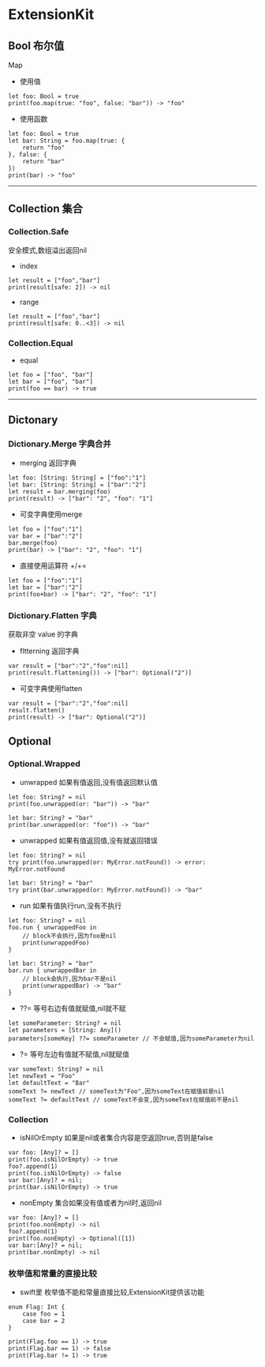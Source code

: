 # ExtensionKit

## Bool 布尔值
Map
* 使用值
```
let foo: Bool = true
print(foo.map(true: "foo", false: "bar")) -> "foo"
```
* 使用函数
```
let foo: Bool = true
let bar: String = foo.map(true: {
    return "foo"
}, false: {
    return "bar"
})
print(bar) -> "foo"
```

---
## Collection 集合

### Collection.Safe
安全模式,数组溢出返回nil

* index

```
let result = ["foo","bar"]
print(result[safe: 2]) -> nil
```
* range
```
let result = ["foo","bar"]
print(result[safe: 0..<3]) -> nil
```
### Collection.Equal
* equal
```
let foo = ["foo", "bar"]
let bar = ["foo", "bar"]
print(foo == bar) -> true
```
---
## Dictonary

### Dictionary.Merge 字典合并
* merging 返回字典
```
let foo: [String: String] = ["foo":"1"]
let bar: [String: String] = ["bar":"2"]
let result = bar.merging(foo)
print(result) -> ["bar": "2", "foo": "1"]
```
* 可变字典使用merge
```
let foo = ["foo":"1"]
var bar = ["bar":"2"]
bar.merge(foo)
print(bar) -> ["bar": "2", "foo": "1"]
```
* 直接使用运算符 +/+=
```
let foo = ["foo":"1"]
let bar = ["bar":"2"]
print(foo+bar) -> ["bar": "2", "foo": "1"]
```

### Dictionary.Flatten 字典
获取非空 value 的字典
* fltterning 返回字典
```
var result = ["bar":"2","foo":nil]
print(result.flattening()) -> ["bar": Optional("2")]
```
* 可变字典使用flatten
```
var result = ["bar":"2","foo":nil]
result.flatten()
print(result) -> ["bar": Optional("2")]
```

## Optional
### Optional.Wrapped
* unwrapped 如果有值返回,没有值返回默认值
```
let foo: String? = nil
print(foo.unwrapped(or: "bar")) -> "bar"

let bar: String? = "bar"
print(bar.unwrapped(or: "foo")) -> "bar"
```
* unwrapped 如果有值返回值,没有就返回错误
```
let foo: String? = nil
try print(foo.unwrapped(or: MyError.notFound)) -> error: MyError.notFound

let bar: String? = "bar"
try print(bar.unwrapped(or: MyError.notFound)) -> "bar"
```
* run 如果有值执行run,没有不执行
```
let foo: String? = nil
foo.run { unwrappedFoo in
    // block不会执行,因为foo是nil
    print(unwrappedFoo)
}

let bar: String? = "bar"
bar.run { unwrappedBar in
    // block会执行,因为bar不是nil
    print(unwrappedBar) -> "bar"
}
```
* ??= 等号右边有值就赋值,nil就不赋
```
let someParameter: String? = nil
let parameters = [String: Any]()
parameters[someKey] ??= someParameter // 不会赋值,因为someParameter为nil
```

* ?= 等号左边有值就不赋值,nil就赋值
```
var someText: String? = nil
let newText = "Foo"
let defaultText = "Bar"
someText ?= newText // someText为"Foo",因为someText在赋值前是nil
someText ?= defaultText // someText不会变,因为someText在赋值前不是nil
```
### Collection
* isNilOrEmpty 如果是nil或者集合内容是空返回true,否则是false
```
var foo: [Any]? = []
print(foo.isNilOrEmpty) -> true
foo?.append(1)
print(foo.isNilOrEmpty) -> false
var bar:[Any]? = nil;
print(bar.isNilOrEmpty) -> true
```
* nonEmpty 集合如果没有值或者为nil时,返回nil
```
var foo: [Any]? = []
print(foo.nonEmpty) -> nil
foo?.append(1)
print(foo.nonEmpty) -> Optional([1])
var bar:[Any]? = nil;
print(bar.nonEmpty) -> nil
```
### 枚举值和常量的直接比较
* swift里 枚举值不能和常量直接比较,ExtensionKit提供该功能
```
enum Flag: Int {
    case foo = 1
    case bar = 2
}
        
print(Flag.foo == 1) -> true
print(Flag.bar == 1) -> false
print(Flag.bar != 1) -> true
```